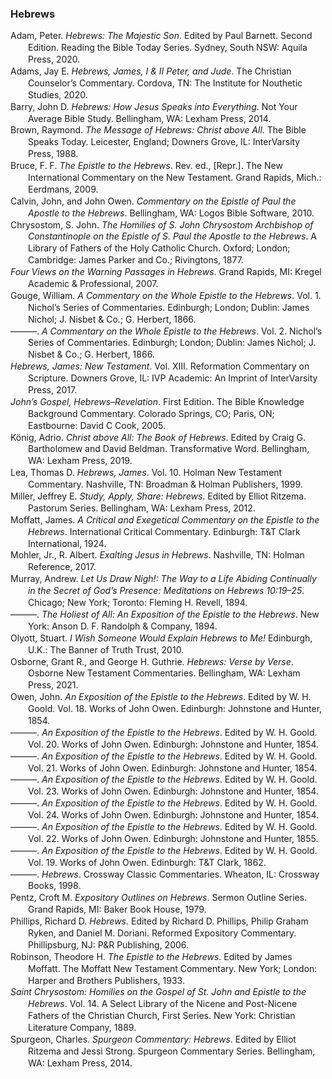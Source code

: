 ### Hebrews

<div class="csl-bib-body" style="line-height: 1.35; margin-left: 2em; text-indent:-2em;">
  <div class="csl-entry">Adam, Peter. <i>Hebrews: The Majestic Son</i>. Edited by Paul Barnett. Second Edition. Reading the Bible Today Series. Sydney, South NSW: Aquila Press, 2020.</div>
  <span class="Z3988" title="url_ver=Z39.88-2004&amp;ctx_ver=Z39.88-2004&amp;rfr_id=info%3Asid%2Fzotero.org%3A2&amp;rft_val_fmt=info%3Aofi%2Ffmt%3Akev%3Amtx%3Abook&amp;rft.genre=book&amp;rft.btitle=Hebrews%3A%20The%20Majestic%20Son&amp;rft.place=Sydney%2C%20South%20NSW&amp;rft.publisher=Aquila%20Press&amp;rft.edition=Second%20Edition&amp;rft.series=Reading%20the%20Bible%20Today%20Series&amp;rft.aufirst=Peter&amp;rft.aulast=Adam&amp;rft.au=Peter%20Adam&amp;rft.au=Paul%20Barnett&amp;rft.date=2020"></span>
  <div class="csl-entry">Adams, Jay E. <i>Hebrews, James, I &amp; II Peter, and Jude</i>. The Christian Counselor’s Commentary. Cordova, TN: The Institute for Nouthetic Studies, 2020.</div>
  <span class="Z3988" title="url_ver=Z39.88-2004&amp;ctx_ver=Z39.88-2004&amp;rfr_id=info%3Asid%2Fzotero.org%3A2&amp;rft_val_fmt=info%3Aofi%2Ffmt%3Akev%3Amtx%3Abook&amp;rft.genre=book&amp;rft.btitle=Hebrews%2C%20James%2C%20I%20%26%20II%20Peter%2C%20and%20Jude&amp;rft.place=Cordova%2C%20TN&amp;rft.publisher=The%20Institute%20for%20Nouthetic%20Studies&amp;rft.series=The%20Christian%20Counselor%E2%80%99s%20Commentary&amp;rft.aufirst=Jay%20E.&amp;rft.aulast=Adams&amp;rft.au=Jay%20E.%20Adams&amp;rft.date=2020"></span>
  <div class="csl-entry">Barry, John D. <i>Hebrews: How Jesus Speaks into Everything</i>. Not Your Average Bible Study. Bellingham, WA: Lexham Press, 2014.</div>
  <span class="Z3988" title="url_ver=Z39.88-2004&amp;ctx_ver=Z39.88-2004&amp;rfr_id=info%3Asid%2Fzotero.org%3A2&amp;rft_val_fmt=info%3Aofi%2Ffmt%3Akev%3Amtx%3Abook&amp;rft.genre=book&amp;rft.btitle=Hebrews%3A%20How%20Jesus%20Speaks%20into%20Everything&amp;rft.place=Bellingham%2C%20WA&amp;rft.publisher=Lexham%20Press&amp;rft.series=Not%20Your%20Average%20Bible%20Study&amp;rft.aufirst=John%20D.&amp;rft.aulast=Barry&amp;rft.au=John%20D.%20Barry&amp;rft.date=2014"></span>
  <div class="csl-entry">Brown, Raymond. <i>The Message of Hebrews: Christ above All</i>. The Bible Speaks Today. Leicester, England; Downers Grove, IL: InterVarsity Press, 1988.</div>
  <span class="Z3988" title="url_ver=Z39.88-2004&amp;ctx_ver=Z39.88-2004&amp;rfr_id=info%3Asid%2Fzotero.org%3A2&amp;rft_val_fmt=info%3Aofi%2Ffmt%3Akev%3Amtx%3Abook&amp;rft.genre=book&amp;rft.btitle=The%20message%20of%20Hebrews%3A%20Christ%20above%20all&amp;rft.place=Leicester%2C%20England%3B%20Downers%20Grove%2C%20IL&amp;rft.publisher=InterVarsity%20Press&amp;rft.series=The%20Bible%20Speaks%20Today&amp;rft.aufirst=Raymond&amp;rft.aulast=Brown&amp;rft.au=Raymond%20Brown&amp;rft.date=1988"></span>
  <div class="csl-entry">Bruce, F. F. <i>The Epistle to the Hebrews</i>. Rev. ed., [Repr.]. The New International Commentary on the New Testament. Grand Rapids, Mich.: Eerdmans, 2009.</div>
  <span class="Z3988" title="url_ver=Z39.88-2004&amp;ctx_ver=Z39.88-2004&amp;rfr_id=info%3Asid%2Fzotero.org%3A2&amp;rft_id=urn%3Aisbn%3A978-0-8028-2514-8&amp;rft_val_fmt=info%3Aofi%2Ffmt%3Akev%3Amtx%3Abook&amp;rft.genre=book&amp;rft.btitle=The%20epistle%20to%20the%20Hebrews&amp;rft.place=Grand%20Rapids%2C%20Mich.&amp;rft.publisher=Eerdmans&amp;rft.edition=Rev.%20ed.%2C%20%5Brepr.%5D&amp;rft.series=The%20new%20international%20commentary%20on%20the%20New%20Testament&amp;rft.aufirst=F.%20F.&amp;rft.aulast=Bruce&amp;rft.au=F.%20F.%20Bruce&amp;rft.date=2009&amp;rft.tpages=426&amp;rft.isbn=978-0-8028-2514-8&amp;rft.language=eng"></span>
  <div class="csl-entry">Calvin, John, and John Owen. <i>Commentary on the Epistle of Paul the Apostle to the Hebrews</i>. Bellingham, WA: Logos Bible Software, 2010.</div>
  <span class="Z3988" title="url_ver=Z39.88-2004&amp;ctx_ver=Z39.88-2004&amp;rfr_id=info%3Asid%2Fzotero.org%3A2&amp;rft_val_fmt=info%3Aofi%2Ffmt%3Akev%3Amtx%3Abook&amp;rft.genre=book&amp;rft.btitle=Commentary%20on%20the%20Epistle%20of%20Paul%20the%20Apostle%20to%20the%20Hebrews&amp;rft.place=Bellingham%2C%20WA&amp;rft.publisher=Logos%20Bible%20Software&amp;rft.aufirst=John&amp;rft.aulast=Calvin&amp;rft.au=John%20Calvin&amp;rft.au=John%20Owen&amp;rft.date=2010"></span>
  <div class="csl-entry">Chrysostom, S. John. <i>The Homilies of S. John Chrysostom Archbishop of Constantinople on the Epistle of S. Paul the Apostle to the Hebrews</i>. A Library of Fathers of the Holy Catholic Church. Oxford; London; Cambridge: James Parker and Co.; Rivingtons, 1877.</div>
  <span class="Z3988" title="url_ver=Z39.88-2004&amp;ctx_ver=Z39.88-2004&amp;rfr_id=info%3Asid%2Fzotero.org%3A2&amp;rft_val_fmt=info%3Aofi%2Ffmt%3Akev%3Amtx%3Abook&amp;rft.genre=book&amp;rft.btitle=The%20Homilies%20of%20S.%20John%20Chrysostom%20Archbishop%20of%20Constantinople%20on%20the%20Epistle%20of%20S.%20Paul%20the%20Apostle%20to%20the%20Hebrews&amp;rft.place=Oxford%3B%20London%3B%20Cambridge&amp;rft.publisher=James%20Parker%20and%20Co.%3B%20Rivingtons&amp;rft.series=A%20Library%20of%20Fathers%20of%20the%20Holy%20Catholic%20Church&amp;rft.aufirst=S.%20John&amp;rft.aulast=Chrysostom&amp;rft.au=S.%20John%20Chrysostom&amp;rft.date=1877"></span>
  <div class="csl-entry"><i>Four Views on the Warning Passages in Hebrews</i>. Grand Rapids, MI: Kregel Academic &amp; Professional, 2007.</div>
  <span class="Z3988" title="url_ver=Z39.88-2004&amp;ctx_ver=Z39.88-2004&amp;rfr_id=info%3Asid%2Fzotero.org%3A2&amp;rft_val_fmt=info%3Aofi%2Ffmt%3Akev%3Amtx%3Abook&amp;rft.genre=book&amp;rft.btitle=Four%20Views%20on%20the%20Warning%20Passages%20in%20Hebrews&amp;rft.place=Grand%20Rapids%2C%20MI&amp;rft.publisher=Kregel%20Academic%20%26%20Professional&amp;rft.date=2007"></span>
  <div class="csl-entry">Gouge, William. <i>A Commentary on the Whole Epistle to the Hebrews</i>. Vol. 1. Nichol’s Series of Commentaries. Edinburgh; London; Dublin: James Nichol; J. Nisbet &amp; Co.; G. Herbert, 1866.</div>
  <span class="Z3988" title="url_ver=Z39.88-2004&amp;ctx_ver=Z39.88-2004&amp;rfr_id=info%3Asid%2Fzotero.org%3A2&amp;rft_val_fmt=info%3Aofi%2Ffmt%3Akev%3Amtx%3Abook&amp;rft.genre=book&amp;rft.btitle=A%20Commentary%20on%20the%20Whole%20Epistle%20to%20the%20Hebrews&amp;rft.place=Edinburgh%3B%20London%3B%20Dublin&amp;rft.publisher=James%20Nichol%3B%20J.%20Nisbet%20%26%20Co.%3B%20G.%20Herbert&amp;rft.series=Nichol%E2%80%99s%20Series%20of%20Commentaries&amp;rft.aufirst=William&amp;rft.aulast=Gouge&amp;rft.au=William%20Gouge&amp;rft.date=1866"></span>
  <div class="csl-entry">———. <i>A Commentary on the Whole Epistle to the Hebrews</i>. Vol. 2. Nichol’s Series of Commentaries. Edinburgh; London; Dublin: James Nichol; J. Nisbet &amp; Co.; G. Herbert, 1866.</div>
  <span class="Z3988" title="url_ver=Z39.88-2004&amp;ctx_ver=Z39.88-2004&amp;rfr_id=info%3Asid%2Fzotero.org%3A2&amp;rft_val_fmt=info%3Aofi%2Ffmt%3Akev%3Amtx%3Abook&amp;rft.genre=book&amp;rft.btitle=A%20Commentary%20on%20the%20Whole%20Epistle%20to%20the%20Hebrews&amp;rft.place=Edinburgh%3B%20London%3B%20Dublin&amp;rft.publisher=James%20Nichol%3B%20J.%20Nisbet%20%26%20Co.%3B%20G.%20Herbert&amp;rft.series=Nichol%E2%80%99s%20Series%20of%20Commentaries&amp;rft.aufirst=William&amp;rft.aulast=Gouge&amp;rft.au=William%20Gouge&amp;rft.date=1866"></span>
  <div class="csl-entry"><i>Hebrews, James: New Testament</i>. Vol. XIII. Reformation Commentary on Scripture. Downers Grove, IL: IVP Academic: An Imprint of InterVarsity Press, 2017.</div>
  <span class="Z3988" title="url_ver=Z39.88-2004&amp;ctx_ver=Z39.88-2004&amp;rfr_id=info%3Asid%2Fzotero.org%3A2&amp;rft_val_fmt=info%3Aofi%2Ffmt%3Akev%3Amtx%3Abook&amp;rft.genre=book&amp;rft.btitle=Hebrews%2C%20James%3A%20New%20Testament&amp;rft.place=Downers%20Grove%2C%20IL&amp;rft.publisher=IVP%20Academic%3A%20An%20Imprint%20of%20InterVarsity%20Press&amp;rft.series=Reformation%20Commentary%20on%20Scripture&amp;rft.date=2017"></span>
  <div class="csl-entry"><i>John’s Gospel, Hebrews–Revelation</i>. First Edition. The Bible Knowledge Background Commentary. Colorado Springs, CO; Paris, ON; Eastbourne: David C Cook, 2005.</div>
  <span class="Z3988" title="url_ver=Z39.88-2004&amp;ctx_ver=Z39.88-2004&amp;rfr_id=info%3Asid%2Fzotero.org%3A2&amp;rft_val_fmt=info%3Aofi%2Ffmt%3Akev%3Amtx%3Abook&amp;rft.genre=book&amp;rft.btitle=John%E2%80%99s%20Gospel%2C%20Hebrews%E2%80%93Revelation&amp;rft.place=Colorado%20Springs%2C%20CO%3B%20Paris%2C%20ON%3B%20Eastbourne&amp;rft.publisher=David%20C%20Cook&amp;rft.edition=First%20Edition&amp;rft.series=The%20Bible%20Knowledge%20Background%20Commentary&amp;rft.date=2005"></span>
  <div class="csl-entry">König, Adrio. <i>Christ above All: The Book of Hebrews</i>. Edited by Craig G. Bartholomew and David Beldman. Transformative Word. Bellingham, WA: Lexham Press, 2019.</div>
  <span class="Z3988" title="url_ver=Z39.88-2004&amp;ctx_ver=Z39.88-2004&amp;rfr_id=info%3Asid%2Fzotero.org%3A2&amp;rft_val_fmt=info%3Aofi%2Ffmt%3Akev%3Amtx%3Abook&amp;rft.genre=book&amp;rft.btitle=Christ%20above%20All%3A%20The%20Book%20of%20Hebrews&amp;rft.place=Bellingham%2C%20WA&amp;rft.publisher=Lexham%20Press&amp;rft.series=Transformative%20Word&amp;rft.aufirst=Adrio&amp;rft.aulast=K%C3%B6nig&amp;rft.au=Adrio%20K%C3%B6nig&amp;rft.au=Craig%20G.%20Bartholomew&amp;rft.au=David%20Beldman&amp;rft.date=2019"></span>
  <div class="csl-entry">Lea, Thomas D. <i>Hebrews, James</i>. Vol. 10. Holman New Testament Commentary. Nashville, TN: Broadman &amp; Holman Publishers, 1999.</div>
  <span class="Z3988" title="url_ver=Z39.88-2004&amp;ctx_ver=Z39.88-2004&amp;rfr_id=info%3Asid%2Fzotero.org%3A2&amp;rft_val_fmt=info%3Aofi%2Ffmt%3Akev%3Amtx%3Abook&amp;rft.genre=book&amp;rft.btitle=Hebrews%2C%20James&amp;rft.place=Nashville%2C%20TN&amp;rft.publisher=Broadman%20%26%20Holman%20Publishers&amp;rft.series=Holman%20New%20Testament%20Commentary&amp;rft.aufirst=Thomas%20D.&amp;rft.aulast=Lea&amp;rft.au=Thomas%20D.%20Lea&amp;rft.date=1999"></span>
  <div class="csl-entry">Miller, Jeffrey E. <i>Study, Apply, Share: Hebrews</i>. Edited by Elliot Ritzema. Pastorum Series. Bellingham, WA: Lexham Press, 2012.</div>
  <span class="Z3988" title="url_ver=Z39.88-2004&amp;ctx_ver=Z39.88-2004&amp;rfr_id=info%3Asid%2Fzotero.org%3A2&amp;rft_val_fmt=info%3Aofi%2Ffmt%3Akev%3Amtx%3Abook&amp;rft.genre=book&amp;rft.btitle=Study%2C%20Apply%2C%20Share%3A%20Hebrews&amp;rft.place=Bellingham%2C%20WA&amp;rft.publisher=Lexham%20Press&amp;rft.series=Pastorum%20Series&amp;rft.aufirst=Jeffrey%20E.&amp;rft.aulast=Miller&amp;rft.au=Jeffrey%20E.%20Miller&amp;rft.au=Elliot%20Ritzema&amp;rft.date=2012"></span>
  <div class="csl-entry">Moffatt, James. <i>A Critical and Exegetical Commentary on the Epistle to the Hebrews</i>. International Critical Commentary. Edinburgh: T&amp;T Clark International, 1924.</div>
  <span class="Z3988" title="url_ver=Z39.88-2004&amp;ctx_ver=Z39.88-2004&amp;rfr_id=info%3Asid%2Fzotero.org%3A2&amp;rft_val_fmt=info%3Aofi%2Ffmt%3Akev%3Amtx%3Abook&amp;rft.genre=book&amp;rft.btitle=A%20critical%20and%20exegetical%20commentary%20on%20the%20Epistle%20to%20the%20Hebrews&amp;rft.place=Edinburgh&amp;rft.publisher=T%26T%20Clark%20International&amp;rft.series=International%20Critical%20Commentary&amp;rft.aufirst=James&amp;rft.aulast=Moffatt&amp;rft.au=James%20Moffatt&amp;rft.date=1924"></span>
  <div class="csl-entry">Mohler, Jr., R. Albert. <i>Exalting Jesus in Hebrews</i>. Nashville, TN: Holman Reference, 2017.</div>
  <span class="Z3988" title="url_ver=Z39.88-2004&amp;ctx_ver=Z39.88-2004&amp;rfr_id=info%3Asid%2Fzotero.org%3A2&amp;rft_val_fmt=info%3Aofi%2Ffmt%3Akev%3Amtx%3Abook&amp;rft.genre=book&amp;rft.btitle=Exalting%20jesus%20in%20hebrews&amp;rft.place=Nashville%2C%20TN&amp;rft.publisher=Holman%20Reference&amp;rft.aufirst=Jr.%2C%20R.%20Albert&amp;rft.aulast=Mohler&amp;rft.au=Jr.%2C%20R.%20Albert%20Mohler&amp;rft.date=2017"></span>
  <div class="csl-entry">Murray, Andrew. <i>Let Us Draw Nigh!: The Way to a Life Abiding Continually in the Secret of God’s Presence: Meditations on Hebrews 10:19–25</i>. Chicago; New York; Toronto: Fleming H. Revell, 1894.</div>
  <span class="Z3988" title="url_ver=Z39.88-2004&amp;ctx_ver=Z39.88-2004&amp;rfr_id=info%3Asid%2Fzotero.org%3A2&amp;rft_val_fmt=info%3Aofi%2Ffmt%3Akev%3Amtx%3Abook&amp;rft.genre=book&amp;rft.btitle=Let%20Us%20Draw%20Nigh!%3A%20The%20Way%20to%20a%20Life%20Abiding%20Continually%20in%20the%20Secret%20of%20God%E2%80%99s%20Presence%3A%20Meditations%20on%20Hebrews%2010%3A19%E2%80%9325&amp;rft.place=Chicago%3B%20New%20York%3B%20Toronto&amp;rft.publisher=Fleming%20H.%20Revell&amp;rft.aufirst=Andrew&amp;rft.aulast=Murray&amp;rft.au=Andrew%20Murray&amp;rft.date=1894"></span>
  <div class="csl-entry">———. <i>The Holiest of All: An Exposition of the Epistle to the Hebrews</i>. New York: Anson D. F. Randolph &amp; Company, 1894.</div>
  <span class="Z3988" title="url_ver=Z39.88-2004&amp;ctx_ver=Z39.88-2004&amp;rfr_id=info%3Asid%2Fzotero.org%3A2&amp;rft_val_fmt=info%3Aofi%2Ffmt%3Akev%3Amtx%3Abook&amp;rft.genre=book&amp;rft.btitle=The%20Holiest%20of%20All%3A%20An%20Exposition%20of%20the%20Epistle%20to%20the%20Hebrews&amp;rft.place=New%20York&amp;rft.publisher=Anson%20D.%20F.%20Randolph%20%26%20Company&amp;rft.aufirst=Andrew&amp;rft.aulast=Murray&amp;rft.au=Andrew%20Murray&amp;rft.date=1894"></span>
  <div class="csl-entry">Olyott, Stuart. <i>I Wish Someone Would Explain Hebrews to Me!</i> Edinburgh, U.K.: The Banner of Truth Trust, 2010.</div>
  <span class="Z3988" title="url_ver=Z39.88-2004&amp;ctx_ver=Z39.88-2004&amp;rfr_id=info%3Asid%2Fzotero.org%3A2&amp;rft_id=urn%3Aisbn%3A978-1-84871-060-3&amp;rft_val_fmt=info%3Aofi%2Ffmt%3Akev%3Amtx%3Abook&amp;rft.genre=book&amp;rft.btitle=I%20wish%20someone%20would%20explain%20Hebrews%20to%20me!&amp;rft.place=Edinburgh%2C%20U.K.&amp;rft.publisher=The%20Banner%20of%20Truth%20Trust&amp;rft.aufirst=Stuart&amp;rft.aulast=Olyott&amp;rft.au=Stuart%20Olyott&amp;rft.date=2010&amp;rft.isbn=978-1-84871-060-3&amp;rft.language=eng"></span>
  <div class="csl-entry">Osborne, Grant R., and George H. Guthrie. <i>Hebrews: Verse by Verse</i>. Osborne New Testament Commentaries. Bellingham, WA: Lexham Press, 2021.</div>
  <span class="Z3988" title="url_ver=Z39.88-2004&amp;ctx_ver=Z39.88-2004&amp;rfr_id=info%3Asid%2Fzotero.org%3A2&amp;rft_val_fmt=info%3Aofi%2Ffmt%3Akev%3Amtx%3Abook&amp;rft.genre=book&amp;rft.btitle=Hebrews%3A%20Verse%20by%20Verse&amp;rft.place=Bellingham%2C%20WA&amp;rft.publisher=Lexham%20Press&amp;rft.series=Osborne%20New%20Testament%20Commentaries&amp;rft.aufirst=Grant%20R.&amp;rft.aulast=Osborne&amp;rft.au=Grant%20R.%20Osborne&amp;rft.au=George%20H.%20Guthrie&amp;rft.date=2021"></span>
  <div class="csl-entry">Owen, John. <i>An Exposition of the Epistle to the Hebrews</i>. Edited by W. H. Goold. Vol. 18. Works of John Owen. Edinburgh: Johnstone and Hunter, 1854.</div>
  <span class="Z3988" title="url_ver=Z39.88-2004&amp;ctx_ver=Z39.88-2004&amp;rfr_id=info%3Asid%2Fzotero.org%3A2&amp;rft_val_fmt=info%3Aofi%2Ffmt%3Akev%3Amtx%3Abook&amp;rft.genre=book&amp;rft.btitle=An%20Exposition%20of%20the%20Epistle%20to%20the%20Hebrews&amp;rft.place=Edinburgh&amp;rft.publisher=Johnstone%20and%20Hunter&amp;rft.series=Works%20of%20John%20Owen&amp;rft.aufirst=John&amp;rft.aulast=Owen&amp;rft.au=John%20Owen&amp;rft.au=W.%20H.%20Goold&amp;rft.date=1854"></span>
  <div class="csl-entry">———. <i>An Exposition of the Epistle to the Hebrews</i>. Edited by W. H. Goold. Vol. 20. Works of John Owen. Edinburgh: Johnstone and Hunter, 1854.</div>
  <span class="Z3988" title="url_ver=Z39.88-2004&amp;ctx_ver=Z39.88-2004&amp;rfr_id=info%3Asid%2Fzotero.org%3A2&amp;rft_val_fmt=info%3Aofi%2Ffmt%3Akev%3Amtx%3Abook&amp;rft.genre=book&amp;rft.btitle=An%20Exposition%20of%20the%20Epistle%20to%20the%20Hebrews&amp;rft.place=Edinburgh&amp;rft.publisher=Johnstone%20and%20Hunter&amp;rft.series=Works%20of%20John%20Owen&amp;rft.aufirst=John&amp;rft.aulast=Owen&amp;rft.au=John%20Owen&amp;rft.au=W.%20H.%20Goold&amp;rft.date=1854"></span>
  <div class="csl-entry">———. <i>An Exposition of the Epistle to the Hebrews</i>. Edited by W. H. Goold. Vol. 21. Works of John Owen. Edinburgh: Johnstone and Hunter, 1854.</div>
  <span class="Z3988" title="url_ver=Z39.88-2004&amp;ctx_ver=Z39.88-2004&amp;rfr_id=info%3Asid%2Fzotero.org%3A2&amp;rft_val_fmt=info%3Aofi%2Ffmt%3Akev%3Amtx%3Abook&amp;rft.genre=book&amp;rft.btitle=An%20Exposition%20of%20the%20Epistle%20to%20the%20Hebrews&amp;rft.place=Edinburgh&amp;rft.publisher=Johnstone%20and%20Hunter&amp;rft.series=Works%20of%20John%20Owen&amp;rft.aufirst=John&amp;rft.aulast=Owen&amp;rft.au=John%20Owen&amp;rft.au=W.%20H.%20Goold&amp;rft.date=1854"></span>
  <div class="csl-entry">———. <i>An Exposition of the Epistle to the Hebrews</i>. Edited by W. H. Goold. Vol. 23. Works of John Owen. Edinburgh: Johnstone and Hunter, 1854.</div>
  <span class="Z3988" title="url_ver=Z39.88-2004&amp;ctx_ver=Z39.88-2004&amp;rfr_id=info%3Asid%2Fzotero.org%3A2&amp;rft_val_fmt=info%3Aofi%2Ffmt%3Akev%3Amtx%3Abook&amp;rft.genre=book&amp;rft.btitle=An%20Exposition%20of%20the%20Epistle%20to%20the%20Hebrews&amp;rft.place=Edinburgh&amp;rft.publisher=Johnstone%20and%20Hunter&amp;rft.series=Works%20of%20John%20Owen&amp;rft.aufirst=John&amp;rft.aulast=Owen&amp;rft.au=John%20Owen&amp;rft.au=W.%20H.%20Goold&amp;rft.date=1854"></span>
  <div class="csl-entry">———. <i>An Exposition of the Epistle to the Hebrews</i>. Edited by W. H. Goold. Vol. 24. Works of John Owen. Edinburgh: Johnstone and Hunter, 1854.</div>
  <span class="Z3988" title="url_ver=Z39.88-2004&amp;ctx_ver=Z39.88-2004&amp;rfr_id=info%3Asid%2Fzotero.org%3A2&amp;rft_val_fmt=info%3Aofi%2Ffmt%3Akev%3Amtx%3Abook&amp;rft.genre=book&amp;rft.btitle=An%20Exposition%20of%20the%20Epistle%20to%20the%20Hebrews&amp;rft.place=Edinburgh&amp;rft.publisher=Johnstone%20and%20Hunter&amp;rft.series=Works%20of%20John%20Owen&amp;rft.aufirst=John&amp;rft.aulast=Owen&amp;rft.au=John%20Owen&amp;rft.au=W.%20H.%20Goold&amp;rft.date=1854"></span>
  <div class="csl-entry">———. <i>An Exposition of the Epistle to the Hebrews</i>. Edited by W. H. Goold. Vol. 22. Works of John Owen. Edinburgh: Johnstone and Hunter, 1855.</div>
  <span class="Z3988" title="url_ver=Z39.88-2004&amp;ctx_ver=Z39.88-2004&amp;rfr_id=info%3Asid%2Fzotero.org%3A2&amp;rft_val_fmt=info%3Aofi%2Ffmt%3Akev%3Amtx%3Abook&amp;rft.genre=book&amp;rft.btitle=An%20Exposition%20of%20the%20Epistle%20to%20the%20Hebrews&amp;rft.place=Edinburgh&amp;rft.publisher=Johnstone%20and%20Hunter&amp;rft.series=Works%20of%20John%20Owen&amp;rft.aufirst=John&amp;rft.aulast=Owen&amp;rft.au=John%20Owen&amp;rft.au=W.%20H.%20Goold&amp;rft.date=1855"></span>
  <div class="csl-entry">———. <i>An Exposition of the Epistle to the Hebrews</i>. Edited by W. H. Goold. Vol. 19. Works of John Owen. Edinburgh: T&amp;T Clark, 1862.</div>
  <span class="Z3988" title="url_ver=Z39.88-2004&amp;ctx_ver=Z39.88-2004&amp;rfr_id=info%3Asid%2Fzotero.org%3A2&amp;rft_val_fmt=info%3Aofi%2Ffmt%3Akev%3Amtx%3Abook&amp;rft.genre=book&amp;rft.btitle=An%20Exposition%20of%20the%20Epistle%20to%20the%20Hebrews&amp;rft.place=Edinburgh&amp;rft.publisher=T%26T%20Clark&amp;rft.series=Works%20of%20John%20Owen&amp;rft.aufirst=John&amp;rft.aulast=Owen&amp;rft.au=John%20Owen&amp;rft.au=W.%20H.%20Goold&amp;rft.date=1862"></span>
  <div class="csl-entry">———. <i>Hebrews</i>. Crossway Classic Commentaries. Wheaton, IL: Crossway Books, 1998.</div>
  <span class="Z3988" title="url_ver=Z39.88-2004&amp;ctx_ver=Z39.88-2004&amp;rfr_id=info%3Asid%2Fzotero.org%3A2&amp;rft_val_fmt=info%3Aofi%2Ffmt%3Akev%3Amtx%3Abook&amp;rft.genre=book&amp;rft.btitle=Hebrews&amp;rft.place=Wheaton%2C%20IL&amp;rft.publisher=Crossway%20Books&amp;rft.series=Crossway%20Classic%20Commentaries&amp;rft.aufirst=John&amp;rft.aulast=Owen&amp;rft.au=John%20Owen&amp;rft.date=1998"></span>
  <div class="csl-entry">Pentz, Croft M. <i>Expository Outlines on Hebrews</i>. Sermon Outline Series. Grand Rapids, MI: Baker Book House, 1979.</div>
  <span class="Z3988" title="url_ver=Z39.88-2004&amp;ctx_ver=Z39.88-2004&amp;rfr_id=info%3Asid%2Fzotero.org%3A2&amp;rft_val_fmt=info%3Aofi%2Ffmt%3Akev%3Amtx%3Abook&amp;rft.genre=book&amp;rft.btitle=Expository%20Outlines%20on%20Hebrews&amp;rft.place=Grand%20Rapids%2C%20MI&amp;rft.publisher=Baker%20Book%20House&amp;rft.series=Sermon%20Outline%20Series&amp;rft.aufirst=Croft%20M.&amp;rft.aulast=Pentz&amp;rft.au=Croft%20M.%20Pentz&amp;rft.date=1979"></span>
  <div class="csl-entry">Phillips, Richard D. <i>Hebrews</i>. Edited by Richard D. Phillips, Philip Graham Ryken, and Daniel M. Doriani. Reformed Expository Commentary. Phillipsburg, NJ: P&amp;R Publishing, 2006.</div>
  <span class="Z3988" title="url_ver=Z39.88-2004&amp;ctx_ver=Z39.88-2004&amp;rfr_id=info%3Asid%2Fzotero.org%3A2&amp;rft_val_fmt=info%3Aofi%2Ffmt%3Akev%3Amtx%3Abook&amp;rft.genre=book&amp;rft.btitle=Hebrews&amp;rft.place=Phillipsburg%2C%20NJ&amp;rft.publisher=P%26R%20Publishing&amp;rft.series=Reformed%20Expository%20Commentary&amp;rft.aufirst=Richard%20D.&amp;rft.aulast=Phillips&amp;rft.au=Richard%20D.%20Phillips&amp;rft.au=Richard%20D.%20Phillips&amp;rft.au=Philip%20Graham%20Ryken&amp;rft.au=Daniel%20M.%20Doriani&amp;rft.date=2006"></span>
  <div class="csl-entry">Robinson, Theodore H. <i>The Epistle to the Hebrews</i>. Edited by James Moffatt. The Moffatt New Testament Commentary. New York; London: Harper and Brothers Publishers, 1933.</div>
  <span class="Z3988" title="url_ver=Z39.88-2004&amp;ctx_ver=Z39.88-2004&amp;rfr_id=info%3Asid%2Fzotero.org%3A2&amp;rft_val_fmt=info%3Aofi%2Ffmt%3Akev%3Amtx%3Abook&amp;rft.genre=book&amp;rft.btitle=The%20Epistle%20to%20the%20Hebrews&amp;rft.place=New%20York%3B%20London&amp;rft.publisher=Harper%20and%20Brothers%20Publishers&amp;rft.series=The%20Moffatt%20New%20Testament%20Commentary&amp;rft.aufirst=Theodore%20H.&amp;rft.aulast=Robinson&amp;rft.au=Theodore%20H.%20Robinson&amp;rft.au=James%20Moffatt&amp;rft.date=1933"></span>
  <div class="csl-entry"><i>Saint Chrysostom: Homilies on the Gospel of St. John and Epistle to the Hebrews</i>. Vol. 14. A Select Library of the Nicene and Post-Nicene Fathers of the Christian Church, First Series. New York: Christian Literature Company, 1889.</div>
  <span class="Z3988" title="url_ver=Z39.88-2004&amp;ctx_ver=Z39.88-2004&amp;rfr_id=info%3Asid%2Fzotero.org%3A2&amp;rft_val_fmt=info%3Aofi%2Ffmt%3Akev%3Amtx%3Abook&amp;rft.genre=book&amp;rft.btitle=Saint%20Chrysostom%3A%20Homilies%20on%20the%20Gospel%20of%20St.%20John%20and%20Epistle%20to%20the%20Hebrews&amp;rft.place=New%20York&amp;rft.publisher=Christian%20Literature%20Company&amp;rft.series=A%20Select%20Library%20of%20the%20Nicene%20and%20Post-Nicene%20Fathers%20of%20the%20Christian%20Church%2C%20First%20Series&amp;rft.date=1889"></span>
  <div class="csl-entry">Spurgeon, Charles. <i>Spurgeon Commentary: Hebrews</i>. Edited by Elliot Ritzema and Jessi Strong. Spurgeon Commentary Series. Bellingham, WA: Lexham Press, 2014.</div>
  <span class="Z3988" title="url_ver=Z39.88-2004&amp;ctx_ver=Z39.88-2004&amp;rfr_id=info%3Asid%2Fzotero.org%3A2&amp;rft_val_fmt=info%3Aofi%2Ffmt%3Akev%3Amtx%3Abook&amp;rft.genre=book&amp;rft.btitle=Spurgeon%20Commentary%3A%20Hebrews&amp;rft.place=Bellingham%2C%20WA&amp;rft.publisher=Lexham%20Press&amp;rft.series=Spurgeon%20Commentary%20Series&amp;rft.aufirst=Charles&amp;rft.aulast=Spurgeon&amp;rft.au=Charles%20Spurgeon&amp;rft.au=Elliot%20Ritzema&amp;rft.au=Jessi%20Strong&amp;rft.date=2014"></span>
</div></body>